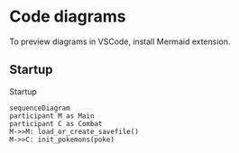 # Code diagrams

To preview diagrams in VSCode, install Mermaid extension.

## Startup

Startup
```mermaid
sequenceDiagram
participant M as Main
participant C as Combat
M->>M: load_or_create_savefile()
M->>C: init_pokemons(poke)
```